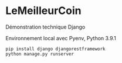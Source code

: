 # LeMeilleurCoin

Démonstration technique Django

Environnement local avec Pyenv, Python 3.9.1

```
pip install django djangorestframework
python manage.py runserver
```

